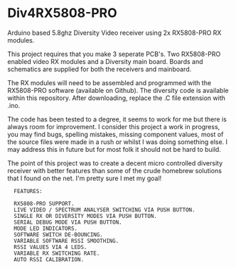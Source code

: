 # Div4RX5808-PRO
Arduino based 5.8ghz  Diversity Video receiver using 2x RX5808-PRO RX modules.

This project requires that you make 3 seperate PCB's. Two RX5808-PRO enabled video RX modules and a Diversity main board.
Boards and schematics are supplied for both the receivers and mainboard.

The RX modules will need to be assembled and programmed with the RX5808-PRO software (available on Github).
The diversity code is available within this repository. After downloading, replace the .C file extension with .ino.

The code has been tested to a degree, it seems to work for me but there is always room for improvement.
I consider this project a work in progress, you may find bugs, spelling mistakes, missing component values, most of the source files were made in a rush or whilst I was doing something else.
I may address this in future but for most folk it should not be hard to build.

The point of this project was to create a decent micro controlled diversity receiver with better features than some of the crude homebrew solutions that I found on the net. I'm pretty sure I met my goal!

      FEATURES:

      RX5808-PRO SUPPORT.
      LIVE VIDEO / SPECTRUM ANALYSER SWITCHING VIA PUSH BUTTON.
      SINGLE RX OR DIVERSITY MODES VIA PUSH BUTTON.
      SERIAL DEBUG MODE VIA PUSH BUTTON.
      MODE LED INDICATORS.
      SOFTWARE SWITCH DE-BOUNCING.
      VARIABLE SOFTWARE RSSI SMOOTHING.
      RSSI VALUES VIA 4 LEDS.
      VARIABLE RX SWITCHING RATE.
      AUTO RSSI CALIBRATION.
